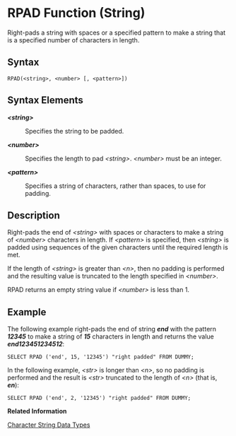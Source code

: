 <!-- loio20e6be627519101487989fa5c2fceccd -->

# RPAD Function \(String\)

Right-pads a string with spaces or a specified pattern to make a string that is a specified number of characters in length.



<a name="loio20e6be627519101487989fa5c2fceccd__sql_function_rpad_1sql_function_rpad_syntax"/>

## Syntax

```
RPAD(<string>, <number> [, <pattern>])
```



## Syntax Elements


<dl>
<dt><b>

*<string\>*

</b></dt>
<dd>

Specifies the string to be padded.



</dd><dt><b>

*<number\>*

</b></dt>
<dd>

Specifies the length to pad *<string\>*. *<number\>* must be an integer.



</dd><dt><b>

*<pattern\>*

</b></dt>
<dd>

Specifies a string of characters, rather than spaces, to use for padding.



</dd>
</dl>



<a name="loio20e6be627519101487989fa5c2fceccd__sql_function_rpad_1sql_function_rpad_description"/>

## Description

Right-pads the end of *<string\>* with spaces or characters to make a string of *<number\>* characters in length. If *<pattern\>* is specified, then *<string\>* is padded using sequences of the given characters until the required length is met.

If the length of *<string\>* is greater than *<n\>*, then no padding is performed and the resulting value is truncated to the length specified in *<number\>*.

RPAD returns an empty string value if *<number\>* is less than 1.



<a name="loio20e6be627519101487989fa5c2fceccd__sql_function_rpad_1sql_function_rpad_examples"/>

## Example

The following example right-pads the end of string ***end*** with the pattern ***12345*** to make a string of ***15*** characters in length and returns the value ***end123451234512***:

```
SELECT RPAD ('end', 15, '12345') "right padded" FROM DUMMY;
```

In the following example, *<str\>* is longer than *<n\>*, so no padding is performed and the result is *<str\>* truncated to the length of *<n\>* \(that is, ***en***\):

```
SELECT RPAD ('end', 2, '12345') "right padded" FROM DUMMY;
```

**Related Information**  


[Character String Data Types](../character-string-data-types-a33f788.md "Character string data types are used to store values that contain character strings.")

